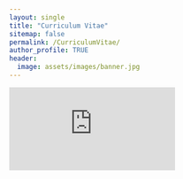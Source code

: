 ```yaml
---
layout: single
title: "Curriculum Vitae"
sitemap: false
permalink: /CurriculumVitae/
author_profile: TRUE
header:
  image: assets/images/banner.jpg
---
```


<embed src="https://grace-ac.github.io/assets/download/Crandall-CV.pdf" type="application/pdf" />